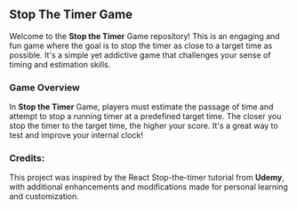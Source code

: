 <h2>Stop The Timer Game</h2>

<p>Welcome to the <b>Stop the Timer</b> Game repository! This is an engaging and fun game where the goal is to stop the timer as close to a target time as possible. It's a simple yet addictive game that challenges your sense of timing and estimation skills.</p>

<h3>Game Overview</h3>
<p>In <b>Stop the Timer</b> Game, players must estimate the passage of time and attempt to stop a running timer at a predefined target time. The closer you stop the timer to the target time, the higher your score. It's a great way to test and improve your internal clock!</p>

<h3>Credits:</h3>
<p>This project was inspired by the React Stop-the-timer tutorial from <b>Udemy</b>, with additional enhancements and modifications made for personal learning and customization.</p>
